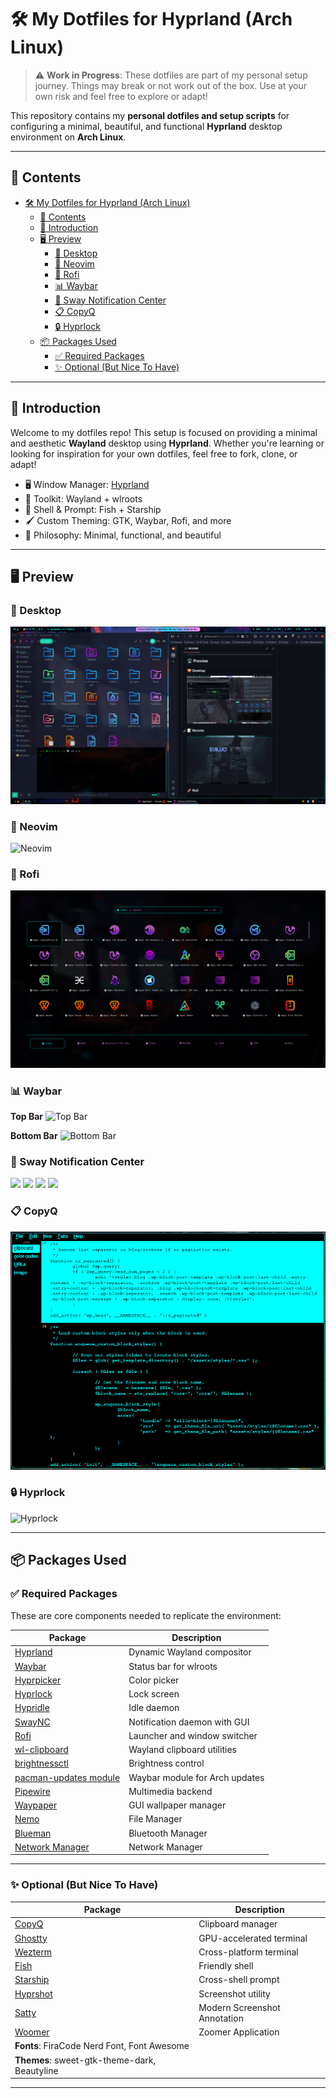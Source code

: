 # 🛠️ My Dotfiles for Hyprland (Arch Linux)

> ⚠️ **Work in Progress**: These dotfiles are part of my personal setup journey. Things may break or not work out of the box. Use at your own risk and feel free to explore or adapt!

This repository contains my **personal dotfiles and setup scripts** for configuring a minimal, beautiful, and functional **Hyprland** desktop environment on **Arch Linux**.

---

## 📁 Contents

- [🛠️ My Dotfiles for Hyprland (Arch Linux)](#️-my-dotfiles-for-hyprland-arch-linux)
  - [📁 Contents](#-contents)
  - [📌 Introduction](#-introduction)
  - [🖥️ Preview](#️-preview)
    - [🌄 Desktop](#-desktop)
    - [📝 Neovim](#-neovim)
    - [🚀 Rofi](#-rofi)
    - [📊 Waybar](#-waybar)
    - [🔔 Sway Notification Center](#-sway-notification-center)
    - [📋 CopyQ](#-copyq)
    - [🔒 Hyprlock](#-hyprlock)
  - [📦 Packages Used](#-packages-used)
    - [✅ Required Packages](#-required-packages)
    - [✨ Optional (But Nice To Have)](#-optional-but-nice-to-have)

---

## 📌 Introduction

Welcome to my dotfiles repo! This setup is focused on providing a minimal and aesthetic **Wayland** desktop using **Hyprland**. Whether you're learning or looking for inspiration for your own dotfiles, feel free to fork, clone, or adapt!

- 🖥️ Window Manager: [Hyprland](https://github.com/vaxerski/Hyprland)
- 🧰 Toolkit: Wayland + wlroots
- 🧪 Shell & Prompt: Fish + Starship
- 🖌️ Custom Theming: GTK, Waybar, Rofi, and more
- 🧠 Philosophy: Minimal, functional, and beautiful

---

## 🖥️ Preview

### 🌄 Desktop
![Desktop](https://github.com/EviLuci/dotfiles/blob/main/screenshots/Desktop.png)

### 📝 Neovim
![Neovim](https://github.com/EviLuci/dotfiles/blob/main/screenshots/neovim.png)

### 🚀 Rofi
![Rofi](https://github.com/EviLuci/dotfiles/blob/main/screenshots/rofi-final.png)

### 📊 Waybar

**Top Bar**
![Top Bar](https://github.com/EviLuci/dotfiles/blob/main/screenshots/top-bar.png)

**Bottom Bar**
![Bottom Bar](https://github.com/EviLuci/dotfiles/blob/main/screenshots/bottom-bar.png)

### 🔔 Sway Notification Center

<p float="left">
  <img src="https://github.com/EviLuci/dotfiles/blob/main/screenshots/swaync.png" width="150"/>
  <img src="https://github.com/EviLuci/dotfiles/blob/main/screenshots/swaync_menu.png" width="150"/>
  <img src="https://github.com/EviLuci/dotfiles/blob/main/screenshots/swaync_menu2.png" width="150"/>
  <img src="https://github.com/EviLuci/dotfiles/blob/main/screenshots/swaync_mpris.png" width="150"/>
</p>

### 📋 CopyQ
![CopyQ](https://github.com/EviLuci/dotfiles/blob/main/screenshots/CopyQ.png)

### 🔒 Hyprlock
![Hyprlock](https://github.com/EviLuci/dotfiles/blob/main/screenshots/hyprlock.png)

---

## 📦 Packages Used

### ✅ Required Packages

These are core components needed to replicate the environment:

| Package                                                                           | Description                    |
| --------------------------------------------------------------------------------- | ------------------------------ |
| [Hyprland](https://github.com/vaxerski/Hyprland)                                  | Dynamic Wayland compositor     |
| [Waybar](https://github.com/Alexays/Waybar)                                       | Status bar for wlroots         |
| [Hyprpicker](https://github.com/hyprwm/hyprpicker)                                | Color picker                   |
| [Hyprlock](https://github.com/hyprwm/hyprlock)                                    | Lock screen                    |
| [Hypridle](https://github.com/hyprwm/hypridle)                                    | Idle daemon                    |
| [SwayNC](https://github.com/ErikReider/SwayNotificationCenter)                    | Notification daemon with GUI   |
| [Rofi](https://github.com/in0ni/rofi-wayland)                                     | Launcher and window switcher   |
| [wl-clipboard](https://github.com/bugaevc/wl-clipboard)                           | Wayland clipboard utilities    |
| [brightnessctl](https://github.com/Hummer12007/brightnessctl)                     | Brightness control             |
| [pacman-updates module](https://github.com/coffebar/waybar-module-pacman-updates) | Waybar module for Arch updates |
| [Pipewire](https://github.com/PipeWire/pipewire)                                  | Multimedia backend             |
| [Waypaper](https://github.com/anufrievroman/waypaper)                             | GUI wallpaper manager          |
| [Nemo](https://github.com/linuxmint/nemo)                                         | File Manager                   |
| [Blueman](https://github.com/blueman-project/blueman)                             | Bluetooth Manager |
| [Network Manager](https://github.com/NetworkManager/NetworkManager)               | Network Manager |

---

### ✨ Optional (But Nice To Have)

| Package                                           | Description              |
| ------------------------------------------------- | ------------------------ |
| [CopyQ](https://hluk.github.io/CopyQ/)            | Clipboard manager        |
| [Ghostty](https://github.com/ghostty-org/ghostty) | GPU-accelerated terminal |
| [Wezterm](https://wezfurlong.org/wezterm/)        | Cross-platform terminal  |
| [Fish](https://github.com/fish-shell/fish-shell)  | Friendly shell           |
| [Starship](https://github.com/starship/starship)  | Cross-shell prompt       |
| [Hyprshot](https://github.com/Gustash/Hyprshot)   | Screenshot utility       |
| [Satty](https://github.com/gabm/Satty)            | Modern Screenshot Annotation |
| [Woomer](https://github.com/coffeeispower/woomer) | Zoomer Application |
| **Fonts**: FiraCode Nerd Font, Font Awesome       |
| **Themes**: sweet-gtk-theme-dark, Beautyline      |

---
